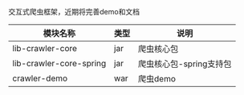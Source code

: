 交互式爬虫框架，近期将完善demo和文档

|模块名称|类型|说明|
|----|--- |-----|
|lib-crawler-core |jar  |爬虫核心包   |
|lib-crawler-core-spring |jar  |爬虫核心包-spring支持包    |
|crawler-demo|war|爬虫demo|
